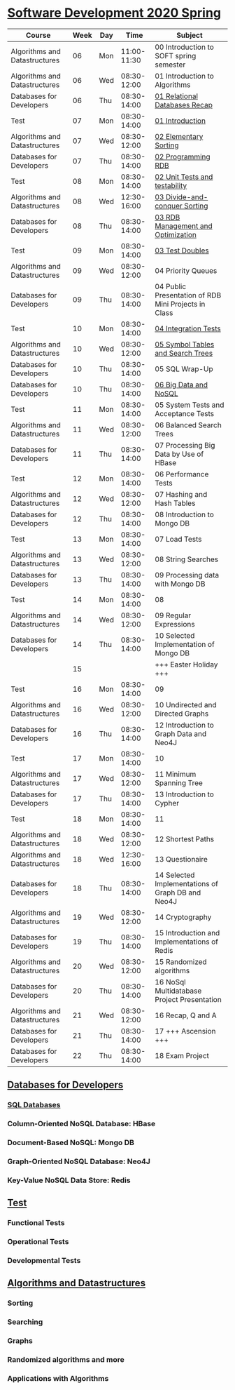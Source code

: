 # [Software Development 2020 Spring](https://datsoftlyngby.github.io/soft2020spring/)

| Course                        | Week | Day | Time        | Subject                                                                                     |
| ----------------------------- | ---- | --- | ----------- | ------------------------------------------------------------------------------------------- |
| Algorithms and Datastructures | 06   | Mon | 11:00-11:30 | 00 Introduction to SOFT spring semester                                                     |
| Algorithms and Datastructures | 06   | Wed | 08:30-12:00 | 01 Introduction to Algorithms                                                               |
| Databases for Developers      | 06   | Thu | 08:30-14:00 | [01 Relational Databases Recap](Databases/SQL/relational_databases_recap.md)                |
| Test                          | 07   | Mon | 08:30-14:00 | [01 Introduction](Test/Functional/introduction.md)                                          |
| Algorithms and Datastructures | 07   | Wed | 08:30-12:00 | [02 Elementary Sorting](Algorithms/Sorting/elementary_sorting.md)                           |
| Databases for Developers      | 07   | Thu | 08:30-14:00 | [02 Programming RDB](Databases/SQL/programming_rdb.md)                                      |
| Test                          | 08   | Mon | 08:30-14:00 | [02 Unit Tests and testability](Test/Functional/unit_tests_and_testability.md)              |
| Algorithms and Datastructures | 08   | Wed | 12:30-16:00 | [03 Divide-and-conquer Sorting](Algorithms/Sorting/divide-and-conquer_sorting.md)           |
| Databases for Developers      | 08   | Thu | 08:30-14:00 | [03 RDB Management and Optimization](Databases/SQL/rdb_management_and_optimization.md)      |
| Test                          | 09   | Mon | 08:30-14:00 | [03 Test Doubles](Test/Functional/test_doubles.md)                                          |
| Algorithms and Datastructures | 09   | Wed | 08:30-12:00 | 04 Priority Queues                                                                          |
| Databases for Developers      | 09   | Thu | 08:30-14:00 | 04 Public Presentation of RDB Mini Projects in Class                                        |
| Test                          | 10   | Mon | 08:30-14:00 | [04 Integration Tests](Functional/integration_tests.md)                                     |
| Algorithms and Datastructures | 10   | Wed | 08:30-12:00 | [05 Symbol Tables and Search Trees](Algorithms/Searching/symbol_tables_and_search_trees.md) |
| Databases for Developers      | 10   | Thu | 08:30-14:00 | 05 SQL Wrap-Up                                                                              |
| Databases for Developers      | 10   | Thu | 08:30-14:00 | [06 Big Data and NoSQL](NoSQL/ColumnOriented/big_data_and_nosql.md)                         |
| Test                          | 11   | Mon | 08:30-14:00 | 05 System Tests and Acceptance Tests                                                        |
| Algorithms and Datastructures | 11   | Wed | 08:30-12:00 | 06 Balanced Search Trees                                                                    |
| Databases for Developers      | 11   | Thu | 08:30-14:00 | 07 Processing Big Data by Use of HBase                                                      |
| Test                          | 12   | Mon | 08:30-14:00 | 06 Performance Tests                                                                        |
| Algorithms and Datastructures | 12   | Wed | 08:30-12:00 | 07 Hashing and Hash Tables                                                                  |
| Databases for Developers      | 12   | Thu | 08:30-14:00 | 08 Introduction to Mongo DB                                                                 |
| Test                          | 13   | Mon | 08:30-14:00 | 07 Load Tests                                                                               |
| Algorithms and Datastructures | 13   | Wed | 08:30-12:00 | 08 String Searches                                                                          |
| Databases for Developers      | 13   | Thu | 08:30-14:00 | 09 Processing data with Mongo DB                                                            |
| Test                          | 14   | Mon | 08:30-14:00 | 08                                                                                          |
| Algorithms and Datastructures | 14   | Wed | 08:30-12:00 | 09 Regular Expressions                                                                      |
| Databases for Developers      | 14   | Thu | 08:30-14:00 | 10 Selected Implementation of Mongo DB                                                      |
|                               | 15   |     |             | +++ Easter Holiday +++                                                                      |
| Test                          | 16   | Mon | 08:30-14:00 | 09                                                                                          |
| Algorithms and Datastructures | 16   | Wed | 08:30-12:00 | 10 Undirected and Directed Graphs                                                           |
| Databases for Developers      | 16   | Thu | 08:30-14:00 | 12 Introduction to Graph Data and Neo4J                                                     |
| Test                          | 17   | Mon | 08:30-14:00 | 10                                                                                          |
| Algorithms and Datastructures | 17   | Wed | 08:30-12:00 | 11 Minimum Spanning Tree                                                                    |
| Databases for Developers      | 17   | Thu | 08:30-14:00 | 13 Introduction to Cypher                                                                   |
| Test                          | 18   | Mon | 08:30-14:00 | 11                                                                                          |
| Algorithms and Datastructures | 18   | Wed | 08:30-12:00 | 12 Shortest Paths                                                                           |
| Algorithms and Datastructures | 18   | Wed | 12:30-16:00 | 13 Questionaire                                                                             |
| Databases for Developers      | 18   | Thu | 08:30-14:00 | 14 Selected Implementations of Graph DB and Neo4J                                           |
| Algorithms and Datastructures | 19   | Wed | 08:30-12:00 | 14 Cryptography                                                                             |
| Databases for Developers      | 19   | Thu | 08:30-14:00 | 15 Introduction and Implementations of Redis                                                |
| Algorithms and Datastructures | 20   | Wed | 08:30-12:00 | 15 Randomized algorithms                                                                    |
| Databases for Developers      | 20   | Thu | 08:30-14:00 | 16 NoSql Multidatabase Project Presentation                                                 |
| Algorithms and Datastructures | 21   | Wed | 08:30-12:00 | 16 Recap, Q and A                                                                           |
| Databases for Developers      | 21   | Thu | 08:30-14:00 | 17 +++ Ascension +++                                                                        |
| Databases for Developers      | 22   | Thu | 08:30-14:00 | 18 Exam Project                                                                             |

## [Databases for Developers](Databases/databases_notes.md)

### [SQL Databases](Databases/sql_notes.md)

### Column-Oriented NoSQL Database: HBase

### Document-Based NoSQL: Mongo DB

### Graph-Oriented NoSQL Database: Neo4J

### Key-Value NoSQL Data Store: Redis

## [Test](Test/test_notes.md)

### Functional Tests

### Operational Tests

### Developmental Tests

## [Algorithms and Datastructures](Algorithms/algorithm_notes.md)

### Sorting

### Searching

### Graphs

### Randomized algorithms and more

### Applications with Algorithms
